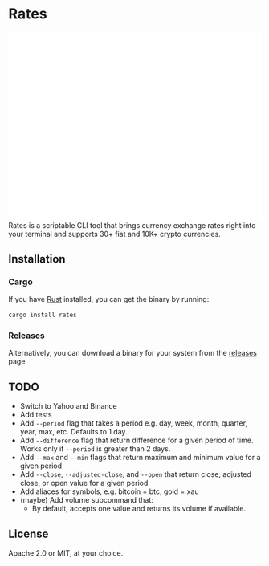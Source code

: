 # Rates
![Usage example](images/example.svg)
Rates is a scriptable CLI tool that brings currency exchange rates right into your terminal and supports 30+ fiat and 10K+ crypto currencies.

## Installation
### Cargo
If you have [Rust](https://rustup.rs/) installed, you can get the binary by
running:
```sh
cargo install rates
```

### Releases
Alternatively, you can download a binary for your system from the
[releases](https://github.com/lunush/rates/releases) page

## TODO
* Switch to Yahoo and Binance
* Add tests
* Add `--period` flag that takes a period e.g. day, week, month, quarter, year, max, etc. Defaults to 1 day.
* Add `--difference` flag that return difference for a given period of time. Works only if `--period` is greater than 2 days.
* Add `--max` and `--min` flags that return maximum and minimum value for a given period
* Add `--close`, `--adjusted-close`, and `--open` that return close, adjusted close, or open value for a given period
* Add aliaces for symbols, e.g. bitcoin = btc, gold = xau
* (maybe) Add volume subcommand that:
  - By default, accepts one value and returns its volume if available.

## License
Apache 2.0 or MIT, at your choice.

